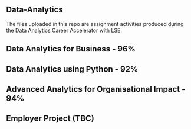 ## Data-Analytics
The files uploaded in this repo are assignment activities produced during the Data Analytics Career Accelerator with LSE.

## Data Analytics for Business - 96%
## Data Analytics using Python - 92%
## Advanced Analytics for Organisational Impact - 94%
## Employer Project (TBC)


